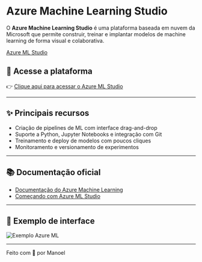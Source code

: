 # Azure Machine Learning Studio

O **Azure Machine Learning Studio** é uma plataforma baseada em nuvem da Microsoft que permite construir, treinar e implantar modelos de machine learning de forma visual e colaborativa.

[Azure ML Studio](https://learn.microsoft.com/en-us/azure/machine-learning/media/overview/azure-ml-studio.png)

## 🚀 Acesse a plataforma

👉 [Clique aqui para acessar o Azure ML Studio](https://ml.azure.com)

---

## ✨ Principais recursos

- Criação de pipelines de ML com interface drag-and-drop
- Suporte a Python, Jupyter Notebooks e integração com Git
- Treinamento e deploy de modelos com poucos cliques
- Monitoramento e versionamento de experimentos

---

## 📚 Documentação oficial

- [Documentação do Azure Machine Learning](https://learn.microsoft.com/pt-br/azure/machine-learning/)
- [Começando com Azure ML Studio](https://learn.microsoft.com/pt-br/azure/machine-learning/overview-what-is-azure-machine-learning)

---

## 🧠 Exemplo de interface

![Exemplo Azure ML](https://learn.microsoft.com/en-us/azure/machine-learning/media/overview/azure-machine-learning-ui.png)

---

Feito com 💙 por Manoel
